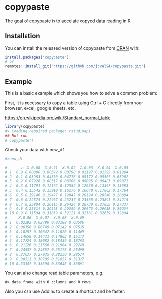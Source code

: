 
<!-- README.md is generated from README.Rmd. Please edit that file -->

# copypaste

<!-- badges: start -->

<!-- badges: end -->

The goal of copypaste is to accelate copyed data reading in R

## Installation

You can install the released version of copypaste from
[CRAN](https://CRAN.R-project.org) with:

``` r
install.packages("copypaste")
# or
remotes::install_git("https://github.com/jcval94/copypaste.git")
```

## Example

This is a basic example which shows you how to solve a common problem:

First, it is necessary to copy a table using Ctrl + C directly from your
browser, excel, google sheets, etc.

<https://en.wikipedia.org/wiki/Standard_normal_table>

``` r
library(copypaste)
#> Loading required package: rstudioapi
## Not run
# copypaste()
```

Check your data with new\_df

``` r
#>new_df

#      z  X.0.00  X.0.01  X.0.02  X.0.03  X.0.04  X.0.05
# 1  0.0 0.00000 0.00399 0.00798 0.01197 0.01595 0.01994
# 2  0.1 0.03983 0.04380 0.04776 0.05172 0.05567 0.05962
# 3  0.2 0.07926 0.08317 0.08706 0.09095 0.09483 0.09871
# 4  0.3 0.11791 0.12172 0.12552 0.12930 0.13307 0.13683
# 5  0.4 0.15542 0.15910 0.16276 0.16640 0.17003 0.17364
# 6  0.5 0.19146 0.19497 0.19847 0.20194 0.20540 0.20884
# 7  0.6 0.22575 0.22907 0.23237 0.23565 0.23891 0.24215
# 8  0.7 0.25804 0.26115 0.26424 0.26730 0.27035 0.27337
# 9  0.8 0.28814 0.29103 0.29389 0.29673 0.29955 0.30234
# 10 0.9 0.31594 0.31859 0.32121 0.32381 0.32639 0.32894
#     X.0.06  X.0.07  X.0.08  X.0.09
# 1  0.02392 0.02790 0.03188 0.03586
# 2  0.06356 0.06749 0.07142 0.07535
# 3  0.10257 0.10642 0.11026 0.11409
# 4  0.14058 0.14431 0.14803 0.15173
# 5  0.17724 0.18082 0.18439 0.18793
# 6  0.21226 0.21566 0.21904 0.22240
# 7  0.24537 0.24857 0.25175 0.25490
# 8  0.27637 0.27935 0.28230 0.28524
# 9  0.30511 0.30785 0.31057 0.31327
# 10 0.33147 0.33398 0.33646 0.33891
```

You can also change read.table parameters, e.g.

    #> data frame with 0 columns and 0 rows

Also you can use Addins to create a shortcut and be faster:
